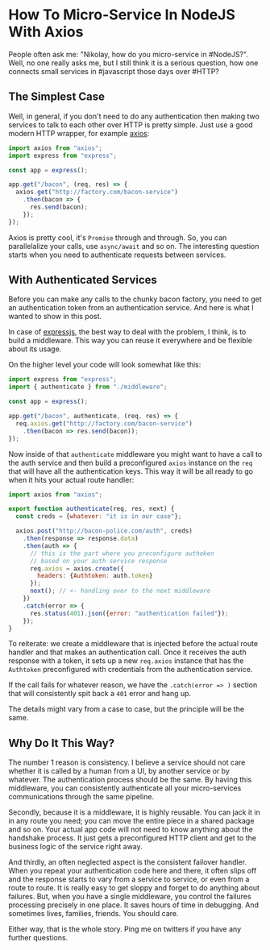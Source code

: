# How To Micro-Service In NodeJS With Axios

People often ask me: "Nikolay, how do you micro-service in #NodeJS?". Well,
no one really asks me, but I still think it is a serious question, how one
connects small services in #javascript those days over #HTTP?

## The Simplest Case

Well, in general, if you don't need to do any authentication then making two
services to talk to each other over HTTP is pretty simple. Just use a good
modern HTTP wrapper, for example [axios](https://github.com/mzabriskie/axios):

```js
import axios from "axios";
import express from "express";

const app = express();

app.get("/bacon", (req, res) => {
  axios.get("http://factory.com/bacon-service")
    .then(bacon => {
      res.send(bacon);
    });
});
```

Axios is pretty cool, it's `Promise` through and through. So, you can parallelalize
your calls, use `async/await` and so on. The interesting question starts when
you need to authenticate requests between services.

## With Authenticated Services

Before you can make any calls to the chunky bacon factory, you need to get an
authentication token from an authentication service. And here is what I wanted
to show in this post.

In case of [expressjs](http://expressjs.com), the best way to deal with the
problem, I think, is to build a middleware. This way you can reuse it everywhere
and be flexible about its usage.

On the higher level your code will look somewhat like this:

```js
import express from "express";
import { authenticate } from "./middleware";

const app = express();

app.get("/bacon", authenticate, (req, res) => {
  req.axios.get("http://factory.com/bacon-service")
    .then(bacon => res.send(bacon));
});
```

Now inside of that `authenticate` middleware you might want to have a call to
the auth service and then build a preconfigured `axios` instance on the `req`
that will have all the authentication keys. This way it will be all ready to
go when it hits your actual route handler:

```js
import axios from "axios";

export function authenticate(req, res, next) {
  const creds = {whatever: "it is in our case"};

  axios.post("http://bacon-police.com/auth", creds)
    .then(response => response.data)
    .then(auth => {
      // this is the part where you preconfigure authoken
      // based on your auth service response
      req.axios = axios.create({
        headers: {Authtoken: auth.token}
      });
      next(); // <- handling over to the next middleware
    })
    .catch(error => {
      res.status(401).json({error: "authentication failed"});
    });
}
```

To reiterate: we create a middleware that is injected before the actual route
handler and that makes an authentication call. Once it receives the auth response
with a token, it sets up a new `req.axios` instance that has the `Authtoken`
preconfigured with credentials from the authentication service.

If the call fails for whatever reason, we have the `.catch(error => )` section
that will consistently spit back a `401` error and hang up.

The details might vary from a case to case, but the principle will be the same.

## Why Do It This Way?

The number 1 reason is consistency. I believe a service should not care whether
it is called by a human from a UI, by another service or by whatever. The
authentication process should be the same. By having this middleware, you can
consistently authenticate all your micro-services communications through the
same pipeline.

Secondly, because it is a middleware, it is highly reusable. You can jack it
in in any route you need; you can move the entire piece in a shared package
and so on. Your actual app code will not need to know anything about the
handshake process. It just gets a preconfigured HTTP client and get to the
business logic of the service right away.

And thirdly, an often neglected aspect is the consistent failover handler. When
you repeat your authentication code here and there, it often slips off and the
response starts to vary from a service to service, or even from a route to route.
It is really easy to get sloppy and forget to do anything about failures. But,
when you have a single middleware, you control the failures processing precisely
in one place. It saves hours of time in debugging. And sometimes lives, families,
friends. You should care.

Either way, that is the whole story. Ping me on twitters if you have any further
questions.
